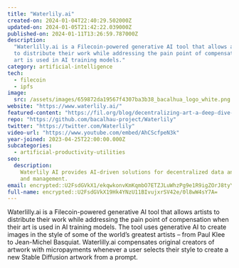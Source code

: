 ```yaml
---
title: "Waterlily.ai"
created-on: 2024-01-04T22:40:29.502000Z
updated-on: 2024-01-05T21:42:22.039000Z
published-on: 2024-01-11T13:26:59.787000Z
description:
  "Waterlilly.ai is a Filecoin-powered generative AI tool that allows artists
  to distribute their work while addressing the pain point of compensation when their
  art is used in AI training models."
category: artificial-intelligence
tech:
  - filecoin
  - ipfs
image:
  src: /assets/images/659872da19567f4307ba3b38_bacalhua_logo_white.png
website: "https://www.waterlily.ai/"
featured-content: "https://fil.org/blog/decentralizing-art-a-deep-dive-into-waterlily-ais-use-of-fvm-and-ai/"
repo: "https://github.com/bacalhau-project/Waterlily"
twitter: "https://twitter.com/Waterlily"
video-url: "https://www.youtube.com/embed/AhCScfpeN3k"
year-joined: 2023-04-25T22:00:00.000Z
subcategories:
  - artificial-productivity-utilities
seo:
  description:
    Waterlily AI provides AI-driven solutions for decentralized data analysis
    and management.
email: encrypted::U2FsdGVkX1/ekqwkonvKmKqmbO7ETZJLuWhzPg9e1R9igZOrJ8tyYNqkY4Lj3Kpi
full-name: encrypted::U2FsdGVkX19Hk4YNzU11BIvujxrSV42e/0l8wW4sY7A=
---
```


Waterlilly.ai is a Filecoin-powered generative AI tool that allows artists to distribute their work while addressing the pain point of compensation when their art is used in AI training models. The tool uses generative AI to create images in the style of some of the world’s greatest artists – from Paul Klee to Jean-Michel Basquiat. Waterlilly.ai compensates original creators of artwork with micropayments whenever a user selects their style to create a new Stable Diffusion artwork from a prompt.
